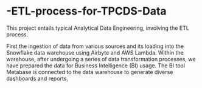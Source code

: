 # -ETL-process-for-TPCDS-Data
 This project entails typical Analytical Data Engineering,  involving the ETL process.

First  the ingestion of data from various sources and its loading into the Snowflake data warehouse 
using Airbyte and AWS Lambda. Within the warehouse, after undergoing a series of data 
transformation processes, we have prepared the data for Business Intelligence (BI) usage. The BI tool 
Metabase is connected to the data warehouse to generate diverse dashboards and reports.
